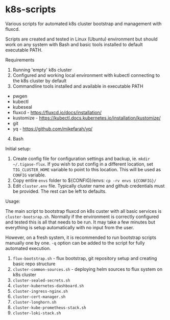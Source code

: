 # k8s-scripts

Various scripts for automated k8s cluster bootstrap and management with fluxcd.

Scripts are created and tested in Linux (Ubuntu) environment but should work on any system with Bash and basic tools installed to default executable PATH.

Requirements

1. Running 'empty' k8s cluster
2. Configured and working local environment with kubectl connecting to the k8s cluster by default
3. Commandline tools installed and available in executable PATH
  - pwgen
  - kubectl
  - kubeseal
  - fluxcd - https://fluxcd.io/docs/installation/
  - kustomize - https://kubectl.docs.kubernetes.io/installation/kustomize/
  - git
  - yq - https://github.com/mikefarah/yq/
4. Bash

Initial setup:

1. Create config file for configuration settings and backup, ie. ```mkdir ~/.tigase-flux```. If you wish to put config in a different location, set `TIG_CLUSTER_HOME` variable to point to this location. This will be used as `CONFIG` variable.
2. Copy entire `envs` folder to ${CONFIG}/envs: ```cp -rv envs ${CONFIG}/```
3. Edit `cluster.env` file. Typically cluster name and github credentials must be provided. The rest can be left to defaults.

Usage:

The main script to bootstrap fluxcd on k8s custer with all basic services is `cluster-bootsrap.sh`. Normally if the environment is correctly configured and tested this is all that needs to be run.
It may take a few minutes but everything is setup automatically with no input from the user.

However, on a fresh system, it is recommended to run bootstrap scripts manually one by one. `-q` option can be added to the script for fully automated execution.
1. `flux-bootstrap.sh` - flux bootstrap, git repository setup and creating basic repo structure
2. `cluster-common-sources.sh` - deploying helm sources to flux system on k8s cluster
3. `cluster-sealed-secrets.sh`
4. `cluster-kubernetes-dashboard.sh`
5. `cluster-ingress-nginx.sh`
6. `cluster-cert-manager.sh`
7. `cluster-longhorn.sh`
8. `cluster-kube-prometheus-stack.sh`
9. `cluster-loki-stack.sh`

